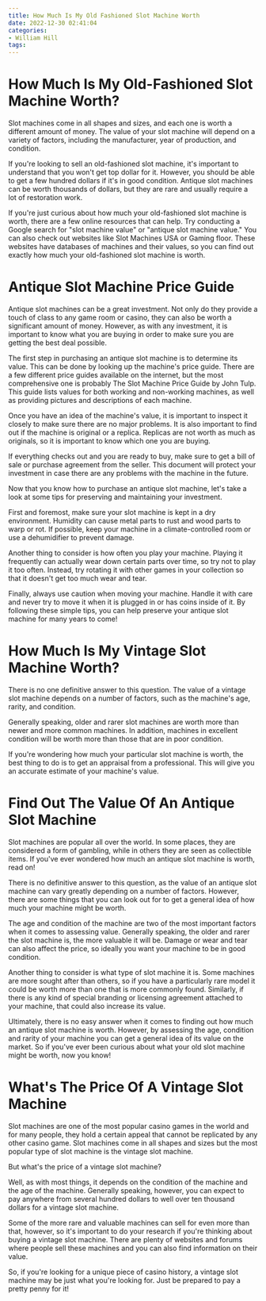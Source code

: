 ```yaml
---
title: How Much Is My Old Fashioned Slot Machine Worth
date: 2022-12-30 02:41:04
categories:
- William Hill
tags:
---
```



#  How Much Is My Old-Fashioned Slot Machine Worth?

Slot machines come in all shapes and sizes, and each one is worth a different amount of money. The value of your slot machine will depend on a variety of factors, including the manufacturer, year of production, and condition.

If you're looking to sell an old-fashioned slot machine, it's important to understand that you won't get top dollar for it. However, you should be able to get a few hundred dollars if it's in good condition. Antique slot machines can be worth thousands of dollars, but they are rare and usually require a lot of restoration work.

If you're just curious about how much your old-fashioned slot machine is worth, there are a few online resources that can help. Try conducting a Google search for "slot machine value" or "antique slot machine value." You can also check out websites like Slot Machines USA or Gaming floor. These websites have databases of machines and their values, so you can find out exactly how much your old-fashioned slot machine is worth.

#  Antique Slot Machine Price Guide

Antique slot machines can be a great investment. Not only do they provide a touch of class to any game room or casino, they can also be worth a significant amount of money. However, as with any investment, it is important to know what you are buying in order to make sure you are getting the best deal possible.

The first step in purchasing an antique slot machine is to determine its value. This can be done by looking up the machine's price guide. There are a few different price guides available on the internet, but the most comprehensive one is probably The Slot Machine Price Guide by John Tulp. This guide lists values for both working and non-working machines, as well as providing pictures and descriptions of each machine. 

Once you have an idea of the machine's value, it is important to inspect it closely to make sure there are no major problems. It is also important to find out if the machine is original or a replica. Replicas are not worth as much as originals, so it is important to know which one you are buying. 

If everything checks out and you are ready to buy, make sure to get a bill of sale or purchase agreement from the seller. This document will protect your investment in case there are any problems with the machine in the future. 

Now that you know how to purchase an antique slot machine, let's take a look at some tips for preserving and maintaining your investment.

First and foremost, make sure your slot machine is kept in a dry environment. Humidity can cause metal parts to rust and wood parts to warp or rot. If possible, keep your machine in a climate-controlled room or use a dehumidifier to prevent damage. 

Another thing to consider is how often you play your machine. Playing it frequently can actually wear down certain parts over time, so try not to play it too often. Instead, try rotating it with other games in your collection so that it doesn't get too much wear and tear. 

Finally, always use caution when moving your machine. Handle it with care and never try to move it when it is plugged in or has coins inside of it. By following these simple tips, you can help preserve your antique slot machine for many years to come!

#  How Much Is My Vintage Slot Machine Worth?

There is no one definitive answer to this question. The value of a vintage slot machine depends on a number of factors, such as the machine's age, rarity, and condition.

Generally speaking, older and rarer slot machines are worth more than newer and more common machines. In addition, machines in excellent condition will be worth more than those that are in poor condition.

If you're wondering how much your particular slot machine is worth, the best thing to do is to get an appraisal from a professional. This will give you an accurate estimate of your machine's value.

#  Find Out The Value Of An Antique Slot Machine

Slot machines are popular all over the world. In some places, they are considered a form of gambling, while in others they are seen as collectible items. If you've ever wondered how much an antique slot machine is worth, read on!

There is no definitive answer to this question, as the value of an antique slot machine can vary greatly depending on a number of factors. However, there are some things that you can look out for to get a general idea of how much your machine might be worth.

The age and condition of the machine are two of the most important factors when it comes to assessing value. Generally speaking, the older and rarer the slot machine is, the more valuable it will be. Damage or wear and tear can also affect the price, so ideally you want your machine to be in good condition.

Another thing to consider is what type of slot machine it is. Some machines are more sought after than others, so if you have a particularly rare model it could be worth more than one that is more commonly found. Similarly, if there is any kind of special branding or licensing agreement attached to your machine, that could also increase its value.

Ultimately, there is no easy answer when it comes to finding out how much an antique slot machine is worth. However, by assessing the age, condition and rarity of your machine you can get a general idea of its value on the market. So if you've ever been curious about what your old slot machine might be worth, now you know!

#  What's The Price Of A Vintage Slot Machine

Slot machines are one of the most popular casino games in the world and for many people, they hold a certain appeal that cannot be replicated by any other casino game. Slot machines come in all shapes and sizes but the most popular type of slot machine is the vintage slot machine.

But what's the price of a vintage slot machine?

Well, as with most things, it depends on the condition of the machine and the age of the machine. Generally speaking, however, you can expect to pay anywhere from several hundred dollars to well over ten thousand dollars for a vintage slot machine.

Some of the more rare and valuable machines can sell for even more than that, however, so it's important to do your research if you're thinking about buying a vintage slot machine. There are plenty of websites and forums where people sell these machines and you can also find information on their value.

So, if you're looking for a unique piece of casino history, a vintage slot machine may be just what you're looking for. Just be prepared to pay a pretty penny for it!